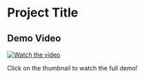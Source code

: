 # Project Title

## Demo Video
[![Watch the video](https://img.youtube.com/vi/your-video-id/0.jpg)]([https://www.youtube.com/watch?v=your-video-id](https://drive.google.com/file/d/1gRCjFR3AifztujJzckArAAN3ndR_ubXF/view?usp=sharing))

Click on the thumbnail to watch the full demo!
